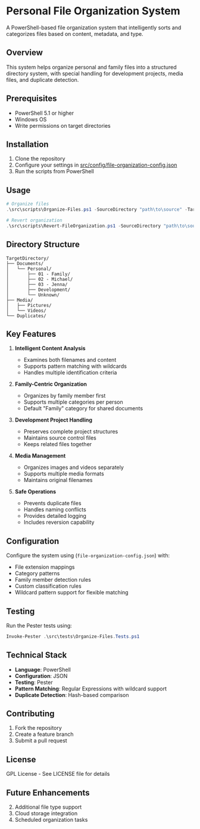 # Personal File Organization System

A PowerShell-based file organization system that intelligently sorts and categorizes files based on content, metadata, and type.

## Overview

This system helps organize personal and family files into a structured directory system, with special handling for development projects, media files, and duplicate detection.

## Prerequisites

- PowerShell 5.1 or higher
- Windows OS
- Write permissions on target directories

## Installation

1. Clone the repository
2. Configure your settings in [src/config/file-organization-config.json](src/config/file-organization-config.json)
3. Run the scripts from PowerShell

## Usage

```powershell
# Organize files
.\src\scripts\Organize-Files.ps1 -SourceDirectory "path\to\source" -TargetDirectory "path\to\target"

# Revert organization
.\src\scripts\Revert-FileOrganization.ps1 -SourceDirectory "path\to\source" -TargetDirectory "path\to\target"
```

## Directory Structure

```
TargetDirectory/
├── Documents/
│   └── Personal/
│       ├── 01 - Family/
│       ├── 02 - Michael/
│       ├── 03 - Jenna/
│       ├── Development/
│       └── Unknown/
├── Media/
│   ├── Pictures/
│   └── Videos/
└── Duplicates/
```

## Key Features

1. **Intelligent Content Analysis**
   - Examines both filenames and content
   - Supports pattern matching with wildcards
   - Handles multiple identification criteria

2. **Family-Centric Organization**
   - Organizes by family member first
   - Supports multiple categories per person
   - Default "Family" category for shared documents

3. **Development Project Handling**
   - Preserves complete project structures
   - Maintains source control files
   - Keeps related files together

4. **Media Management**
   - Organizes images and videos separately
   - Supports multiple media formats
   - Maintains original filenames

5. **Safe Operations**
   - Prevents duplicate files
   - Handles naming conflicts
   - Provides detailed logging
   - Includes reversion capability

## Configuration

Configure the system using (`file-organization-config.json`) with:
- File extension mappings
- Category patterns
- Family member detection rules
- Custom classification rules
- Wildcard pattern support for flexible matching

## Testing

Run the Pester tests using:

```powershell
Invoke-Pester .\src\tests\Organize-Files.Tests.ps1
```

## Technical Stack

- **Language**: PowerShell
- **Configuration**: JSON
- **Testing**: Pester
- **Pattern Matching**: Regular Expressions with wildcard support
- **Duplicate Detection**: Hash-based comparison

## Contributing

1. Fork the repository
2. Create a feature branch
3. Submit a pull request

## License

GPL License - See LICENSE file for details

## Future Enhancements

2. Additional file type support
4. Cloud storage integration
5. Scheduled organization tasks
